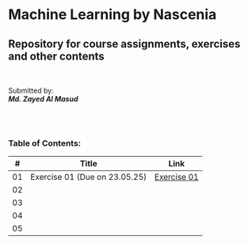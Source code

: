 # Machine Learning by Nascenia

## Repository for course assignments, exercises and other contents


<br>

Submitted by: <br>
***Md. Zayed Al Masud***

<br>
<br>

### Table of Contents:

| # | Title | Link |
| :---: | :---: | :---: |
| 01 | Exercise 01 (Due on 23.05.25) | [Exercise 01](https://github.com/zayed-z/machine-learning-by-nascenia/tree/main/Exercise%201)
| 02 |  | []()
| 03 |  | []()
| 04 |  | []()
| 05 |  | []()


